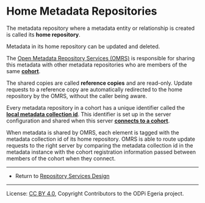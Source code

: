 <!-- SPDX-License-Identifier: CC-BY-4.0 -->
<!-- Copyright Contributors to the ODPi Egeria project. -->

# Home Metadata Repositories

The metadata repository where a metadata entity or relationship is created
is called its **home repository**.

Metadata in its home repository can be updated and deleted.

The [Open Metadata Repository Services (OMRS)](..) is responsible
for sharing this metadata with other metadata repositories who are
members of the same **[cohort](open-metadata-repository-cohort.md)**.

The shared copies are called **reference copies** and are read-only.
Update requests to a reference copy are automatically
redirected to the home repository by the OMRS, without the caller being aware.

Every metadata repository in a cohort has a unique identifier called the
**[local metadata collection id](metadata-collection-id.md)**.
This identifier is set up in the server configuration and shared when this
server **[connects to a cohort](component-descriptions/cohort-registry.md)**.

When metadata is shared by OMRS, each element is tagged with the metadata
collection id of its home repository.
OMRS is able to route update requests to the right server by comparing
the metadata collection
id in the metadata instance with the cohort registration information passed
between members of the cohort when they connect.


----
* Return to [Repository Services Design](.)

----
License: [CC BY 4.0](https://creativecommons.org/licenses/by/4.0/),
Copyright Contributors to the ODPi Egeria project.

